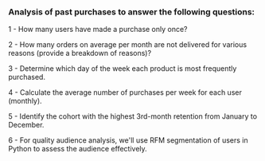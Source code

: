 ### Analysis of past purchases to answer the following questions:

1 - How many users have made a purchase only once?

2 - How many orders on average per month are not delivered for various reasons (provide a breakdown of reasons)?

3 - Determine which day of the week each product is most frequently purchased.

4 - Calculate the average number of purchases per week for each user (monthly).

5 - Identify the cohort with the highest 3rd-month retention from January to December.

6 - For quality audience analysis, we'll use RFM segmentation of users in Python to assess the audience effectively.
